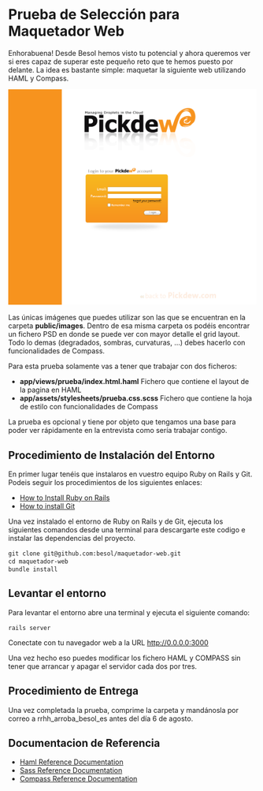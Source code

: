 Prueba de Selección para Maquetador Web
==============

Enhorabuena! Desde Besol hemos visto tu potencial y ahora queremos ver si eres capaz de superar este pequeño 
reto que te hemos puesto por delante. La idea es bastante simple: maquetar la siguiente web utilizando HAML y Compass.

![Look and Feal](https://github.com/besol/maquetador-web/raw/master/public/images/pickdew.png)

Las únicas imágenes que puedes utilizar son las que se encuentran en la carpeta **public/images**. Dentro de
esa misma carpeta os podéis encontrar un fichero PSD en donde se puede ver con mayor detalle el grid layout. Todo lo demas (degradados, 
sombras, curvaturas, ...) debes hacerlo con funcionalidades de Compass.

Para esta prueba solamente vas a tener que trabajar con dos ficheros:

* **app/views/prueba/index.html.haml** Fichero que contiene el layout de la pagina en HAML
* **app/assets/stylesheets/prueba.css.scss** Fichero que contiene la hoja de estilo con funcionalidades de Compass

La prueba es opcional y tiene por objeto que tengamos una base para poder ver rápidamente en la entrevista como sería trabajar contigo.

Procedimiento de Instalación del Entorno
---------------------

En primer lugar tenéis que instalaros en vuestro equipo Ruby on Rails y Git. Podeis seguir los procedimientos de los siguientes enlaces:
* [How to Install Ruby on Rails](http://rubyonrails.org/download/)
* [How to install Git](https://help.github.com/articles/set-up-git)

Una vez instalado el entorno de Ruby on Rails y de Git, ejecuta los siguientes comandos desde una terminal
para descargarte este codigo e instalar las dependencias del proyecto.

	git clone git@github.com:besol/maquetador-web.git
	cd maquetador-web
	bundle install
	
Levantar el entorno
---------------------
Para levantar el entorno abre una terminal y ejecuta el siguiente comando:

	rails server

Conectate con tu navegador web a la URL http://0.0.0.0:3000

Una vez hecho eso puedes modificar los fichero HAML y COMPASS sin tener que arrancar y apagar el servidor cada dos 
por tres.

Procedimiento de Entrega
---------------------
Una vez completada la prueba, comprime la carpeta y mandánosla por correo a rrhh_arroba_besol_es antes del día 6 de agosto.

Documentacion de Referencia
---------------------
* [Haml Reference Documentation](http://haml.info/docs/yardoc/file.HAML_REFERENCE.html)
* [Sass Reference Documentation](http://sass-lang.com/)
* [Compass Reference Documentation](http://compass-style.org/reference/compass/)





